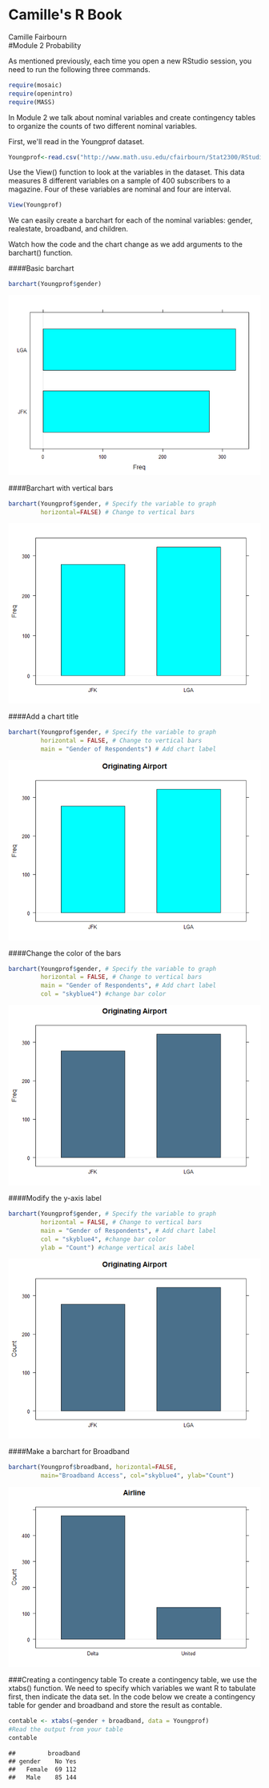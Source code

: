 # Camille's R Book
Camille Fairbourn  
#Module 2 Probability

As mentioned previously, each time you open a new RStudio session, you need to run the following three commands.


```r
require(mosaic)
require(openintro)
require(MASS)
```

In Module 2 we talk about nominal variables and create contingency tables to organize the counts of two different nominal variables.

First, we'll read in the Youngprof dataset.

```r
Youngprof<-read.csv("http://www.math.usu.edu/cfairbourn/Stat2300/RStudioFiles/data/Youngprof.csv")
```

Use the View() function to look at the variables in the dataset. This data measures 8 different variables on a sample of 400 subscribers to a magazine. Four of these variables are nominal and four are interval.

```r
View(Youngprof)
```

We can easily create a barchart for each of the nominal variables: gender, realestate, broadband, and children.

Watch how the code and the chart change as we add arguments to the barchart() function.

####Basic barchart

```r
barchart(Youngprof$gender)
```

![](Module02_files/figure-html/unnamed-chunk-4-1.png)<!-- -->

####Barchart with vertical bars

```r
barchart(Youngprof$gender, # Specify the variable to graph
         horizontal=FALSE) # Change to vertical bars
```

![](Module02_files/figure-html/unnamed-chunk-5-1.png)<!-- -->

####Add a chart title

```r
barchart(Youngprof$gender, # Specify the variable to graph
         horizontal = FALSE, # Change to vertical bars
         main = "Gender of Respondents") # Add chart label
```

![](Module02_files/figure-html/unnamed-chunk-6-1.png)<!-- -->

####Change the color of the bars

```r
barchart(Youngprof$gender, # Specify the variable to graph
         horizontal = FALSE, # Change to vertical bars
         main = "Gender of Respondents", # Add chart label
         col = "skyblue4") #change bar color
```

![](Module02_files/figure-html/unnamed-chunk-7-1.png)<!-- -->

####Modify the y-axis label

```r
barchart(Youngprof$gender, # Specify the variable to graph
         horizontal = FALSE, # Change to vertical bars
         main = "Gender of Respondents", # Add chart label
         col = "skyblue4", #change bar color 
         ylab = "Count") #change vertical axis label
```

![](Module02_files/figure-html/unnamed-chunk-8-1.png)<!-- -->

####Make a barchart for Broadband

```r
barchart(Youngprof$broadband, horizontal=FALSE, 
         main="Broadband Access", col="skyblue4", ylab="Count")
```

![](Module02_files/figure-html/unnamed-chunk-9-1.png)<!-- -->

###Creating a contingency table
To create a contingency table, we use the xtabs() function. We need to specify which variables we want R to tabulate first, then indicate the data set. In the code below we create a contingency table for gender and broadband and store the result as contable.

```r
contable <- xtabs(~gender + broadband, data = Youngprof)
#Read the output from your table
contable
```

```
##         broadband
## gender    No Yes
##   Female  69 112
##   Male    85 144
```


